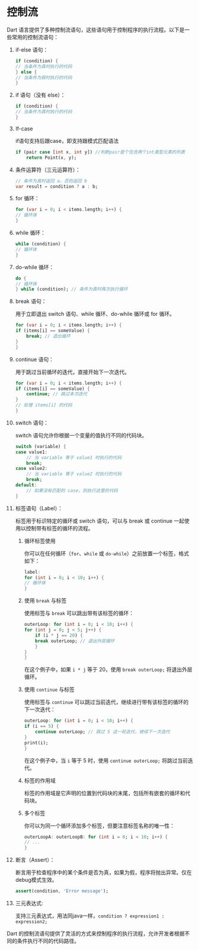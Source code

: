 # 控制流

Dart 语言提供了多种控制流语句，这些语句用于控制程序的执行流程。以下是一些常用的控制流语句：

1. if-else 语句：

    ```dart
    if (condition) {
    // 当条件为真时执行的代码
    } else {
    // 当条件为假时执行的代码
    }
    ```

2. if 语句（没有 else）：

    ```dart
    if (condition) {
    // 当条件为真时执行的代码
    }
    ```

3. If-case

    if语句支持后跟case，即支持跟模式匹配语法

    ```dart
    if (pair case [int x, int y]) //判断pair是个包含两个int类型元素的列表
        return Point(x, y);
    ```

4. 条件运算符（三元运算符）：

    ```dart
    // 条件为真时返回 a，否则返回 b
    var result = condition ? a : b;
    ```

5. for 循环：

    ```dart
    for (var i = 0; i < items.length; i++) {
    // 循环体
    }
    ```

6. while 循环：

    ```dart
    while (condition) {
    // 循环体
    }
    ```

7. do-while 循环：

    ```dart
    do {
    // 循环体
    } while (condition); // 条件为真时再次执行循环
    ```

8. break 语句：

    用于立即退出 switch 语句、while 循环、do-while 循环或 for 循环。

    ```dart
    for (var i = 0; i < items.length; i++) {
    if (items[i] == someValue) {
        break; // 退出循环
    }
    }
    ```

9. continue 语句：

    用于跳过当前循环的迭代，直接开始下一次迭代。

    ```dart
    for (var i = 0; i < items.length; i++) {
    if (items[i] == someValue) {
        continue; // 跳过本次迭代
    }
    // 处理 items[i] 的代码
    }
    ```

10. switch 语句：

    switch 语句允许你根据一个变量的值执行不同的代码块。

    ```dart
    switch (variable) {
    case value1:
        // 当 variable 等于 value1 时执行的代码
        break;
    case value2:
        // 当 variable 等于 value2 时执行的代码
        break;
    default:
        // 如果没有匹配的 case，则执行这里的代码
    }
    ```

11. 标签语句（Label）：

    标签用于标识特定的循环或 switch 语句，可以与 break 或 continue 一起使用以控制带有标签的循环的流程。

    1. 循环标签使用

        你可以在任何循环（`for`、`while` 或 `do-while`）之前放置一个标签，格式如下：

        ```dart
        label:
        for (int i = 0; i < 10; i++) {
        // 循环体
        }
        ```

    2. 使用 `break` 与标签

        使用标签与 `break` 可以跳出带有该标签的循环：

        ```dart
        outerLoop: for (int i = 0; i < 10; i++) {
        for (int j = 0; j < 5; j++) {
            if (i * j == 20) {
            break outerLoop; // 退出外层循环
            }
        }
        }
        ```

        在这个例子中，如果 `i * j` 等于 20，使用 `break outerLoop;` 将退出外层循环。

    3. 使用 `continue` 与标签

        使用标签与 `continue` 可以跳过当前迭代，继续进行带有该标签的循环的下一次迭代：

        ```dart
        outerLoop: for (int i = 0; i < 10; i++) {
        if (i == 5) {
            continue outerLoop; // 跳过 5 这一轮迭代，继续下一次迭代
        }
        print(i);
        }
        ```

        在这个例子中，当 `i` 等于 5 时，使用 `continue outerLoop;` 将跳过当前迭代。

    4. 标签的作用域

        标签的作用域是它声明的位置到代码块的末尾，包括所有嵌套的循环和代码块。

    5. 多个标签

        你可以为同一个循环添加多个标签，但要注意标签名称的唯一性：

        ```dart
        outerLoopA: outerLoopB: for (int i = 0; i < 10; i++) {
        // ...
        }
        ```

12. 断言（Assert）：

    断言用于检查程序中的某个条件是否为真，如果为假，程序将抛出异常。仅在debug模式生效。

    ```dart
    assert(condition, 'Error message');
    ```

13. 三元表达式:

    支持三元表达式，用法同java一样，`condition ? expression1 : expression2;`

Dart 的控制流语句提供了灵活的方式来控制程序的执行流程，允许开发者根据不同的条件执行不同的代码路径。

